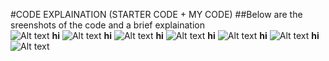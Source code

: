 #CODE EXPLAINATION (STARTER CODE + MY CODE)
##Below are the sreenshots of the code and a brief explaination  
![Alt text](https://github.com/sparklytopaz/MotionPlanning/blob/master/m1.JPG?raw=true "m1")
**hi**
![Alt text](https://github.com/sparklytopaz/MotionPlanning/blob/master/m2.JPG?raw=true "m2")
**hi**
![Alt text](https://github.com/sparklytopaz/MotionPlanning/blob/master/m3.png?raw=true "m3")
**hi**
![Alt text](https://github.com/sparklytopaz/MotionPlanning/blob/master/m4.png?raw=true "m4")
**hi**
![Alt text](https://github.com/sparklytopaz/MotionPlanning/blob/master/m5.png?raw=true "m5")
**hi**
![Alt text](https://github.com/sparklytopaz/MotionPlanning/blob/master/m6.png?raw=true "m6")
**hi**
![Alt text](https://github.com/sparklytopaz/MotionPlanning/blob/master/m7.png?raw=true "m7")
